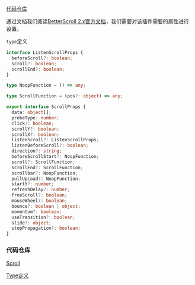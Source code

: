 [代码仓库](https://github.com/Rain120/better-scroll-for-react-usage)

通过文档我们阅读[BetterScroll 2.x官方文档](https://better-scroll.github.io/docs/en-US/)，我们需要对该插件需要的属性进行设置。

`type`定义

```typescript
interface ListenScrollProps {
  beforeScroll?: boolean;
  scroll?: boolean;
  scrollEnd?: boolean;
}

type NoopFunction = () => any;

type ScrollFunction = (pos?: object) => any;

export interface ScrollProps {
  data: object[];
  probeType: number;
  click?: boolean;
  scrollY?: boolean;
  scrollX?: boolean;
  listenScroll?: ListenScrollProps;
  listenBeforeScroll?: boolean;
  direction?: string;
  beforeScrollStart?: NoopFunction;
  scroll?: ScrollFunction;
  scrollEnd?: ScrollFunction;
  scrollbar?: NoopFunction;
  pullUpLoad?: NoopFunction;
  startY?: number;
  refreshDelay?: number;
  freeScroll?: boolean;
  mouseWheel?: boolean;
  bounce?: boolean | object;
  momentum?: boolean;
  useTransition?: boolean;
  slide?: object;
  stopPropagation?: boolean;
}

```

### 代码仓库

[Scroll](https://github.com/Rain120/better-scroll-for-react-usage/blob/master/src/base/Scroll/index.tsx)

[Type定义](https://github.com/Rain120/better-scroll-for-react-usage/blob/master/src/base/Scroll/types.ts)

